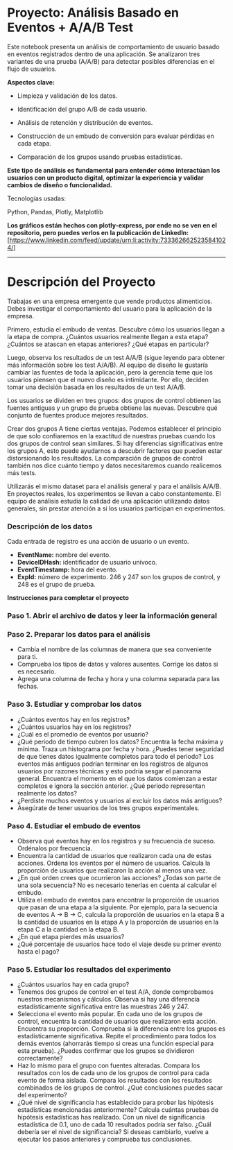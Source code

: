 # Proyecto: Análisis Basado en Eventos + A/A/B Test

Este notebook presenta un análisis de comportamiento de usuario basado en eventos registrados dentro de una aplicación. Se analizaron tres variantes de una prueba (A/A/B) para detectar posibles diferencias en el flujo de usuarios.

**Aspectos clave:**

- Limpieza y validación de los datos.

- Identificación del grupo A/B de cada usuario.

- Análisis de retención y distribución de eventos.

- Construcción de un embudo de conversión para evaluar pérdidas en cada etapa.

- Comparación de los grupos usando pruebas estadísticas.

**Este tipo de análisis es fundamental para entender cómo interactúan los usuarios con un producto digital, optimizar la experiencia y validar cambios de diseño o funcionalidad.**

Tecnologías usadas:

Python, Pandas, Plotly, Matplotlib

**Los gráficos están hechos con plotly-express, por ende no se ven en el repositorio, pero puedes verlos en la publicación de LinkedIn:** [https://www.linkedin.com/feed/update/urn:li:activity:7333626625235841024/]

---

# **Descripción del Proyecto**

Trabajas en una empresa emergente que vende productos alimenticios. Debes investigar el comportamiento del usuario para la aplicación de la empresa.

Primero, estudia el embudo de ventas. Descubre cómo los usuarios llegan a la etapa de compra. ¿Cuántos usuarios realmente llegan a esta etapa? ¿Cuántos se atascan en etapas anteriores? ¿Qué etapas en particular?

Luego, observa los resultados de un test A/A/B (sigue leyendo para obtener más información sobre los test A/A/B). Al equipo de diseño le gustaría cambiar las fuentes de toda la aplicación, pero la gerencia teme que los usuarios piensen que el nuevo diseño es intimidante. Por ello, deciden tomar una decisión basada en los resultados de un test A/A/B.

Los usuarios se dividen en tres grupos: dos grupos de control obtienen las fuentes antiguas y un grupo de prueba obtiene las nuevas. Descubre qué conjunto de fuentes produce mejores resultados.

Crear dos grupos A tiene ciertas ventajas. Podemos establecer el principio de que solo confiaremos en la exactitud de nuestras pruebas cuando los dos grupos de control sean similares. Si hay diferencias significativas entre los grupos A, esto puede ayudarnos a descubrir factores que pueden estar distorsionando los resultados. La comparación de grupos de control también nos dice cuánto tiempo y datos necesitaremos cuando realicemos más tests.

Utilizarás el mismo dataset para el análisis general y para el análisis A/A/B. En proyectos reales, los experimentos se llevan a cabo constantemente. El equipo de análisis estudia la calidad de una aplicación utilizando datos generales, sin prestar atención a si los usuarios participan en experimentos.

### **Descripción de los datos**

Cada entrada de registro es una acción de usuario o un evento.

- **EventName:** nombre del evento.
- **DeviceIDHash:** identificador de usuario unívoco.
- **EventTimestamp:** hora del evento.
- **ExpId:** número de experimento. 246 y 247 son los grupos de control, y 248 es el grupo de prueba.

**Instrucciones para completar el proyecto**

### **Paso 1. Abrir el archivo de datos y leer la información general**

### **Paso 2. Preparar los datos para el análisis**

- Cambia el nombre de las columnas de manera que sea conveniente para ti.
- Comprueba los tipos de datos y valores ausentes. Corrige los datos si es necesario.
- Agrega una columna de fecha y hora y una columna separada para las fechas.

### **Paso 3. Estudiar y comprobar los datos**

- ¿Cuántos eventos hay en los registros?
- ¿Cuántos usuarios hay en los registros?
- ¿Cuál es el promedio de eventos por usuario?
- ¿Qué periodo de tiempo cubren los datos? Encuentra la fecha máxima y mínima. Traza un histograma por fecha y hora. ¿Puedes tener seguridad de que tienes datos igualmente completos para todo el periodo? Los eventos más antiguos podrían terminar en los registros de algunos usuarios por razones técnicas y esto podría sesgar el panorama general. Encuentra el momento en el que los datos comienzan a estar completos e ignora la sección anterior. ¿Qué periodo representan realmente los datos?
- ¿Perdiste muchos eventos y usuarios al excluir los datos más antiguos?
- Asegúrate de tener usuarios de los tres grupos experimentales.

### **Paso 4. Estudiar el embudo de eventos**

- Observa qué eventos hay en los registros y su frecuencia de suceso. Ordénalos por frecuencia.
- Encuentra la cantidad de usuarios que realizaron cada una de estas acciones. Ordena los eventos por el número de usuarios. Calcula la proporción de usuarios que realizaron la acción al menos una vez.
- ¿En qué orden crees que ocurrieron las acciones? ¿Todas son parte de una sola secuencia? No es necesario tenerlas en cuenta al calcular el embudo.
- Utiliza el embudo de eventos para encontrar la proporción de usuarios que pasan de una etapa a la siguiente. Por ejemplo, para la secuencia de eventos A → B → C, calcula la proporción de usuarios en la etapa B a la cantidad de usuarios en la etapa A y la proporción de usuarios en la etapa C a la cantidad en la etapa B.
- ¿En qué etapa pierdes más usuarios?
- ¿Qué porcentaje de usuarios hace todo el viaje desde su primer evento hasta el pago?

### **Paso 5. Estudiar los resultados del experimento**

- ¿Cuántos usuarios hay en cada grupo?
- Tenemos dos grupos de control en el test A/A, donde comprobamos nuestros mecanismos y cálculos. Observa si hay una diferencia estadísticamente significativa entre las muestras 246 y 247.
- Selecciona el evento más popular. En cada uno de los grupos de control, encuentra la cantidad de usuarios que realizaron esta acción. Encuentra su proporción. Comprueba si la diferencia entre los grupos es estadísticamente significativa. Repite el procedimiento para todos los demás eventos (ahorrarás tiempo si creas una función especial para esta prueba). ¿Puedes confirmar que los grupos se dividieron correctamente?
- Haz lo mismo para el grupo con fuentes alteradas. Compara los resultados con los de cada uno de los grupos de control para cada evento de forma aislada. Compara los resultados con los resultados combinados de los grupos de control. ¿Qué conclusiones puedes sacar del experimento?
- ¿Qué nivel de significancia has establecido para probar las hipótesis estadísticas mencionadas anteriormente? Calcula cuántas pruebas de hipótesis estadísticas has realizado. Con un nivel de significancia estadística de 0.1, uno de cada 10 resultados podría ser falso. ¿Cuál debería ser el nivel de significancia? Si deseas cambiarlo, vuelve a ejecutar los pasos anteriores y comprueba tus conclusiones.
